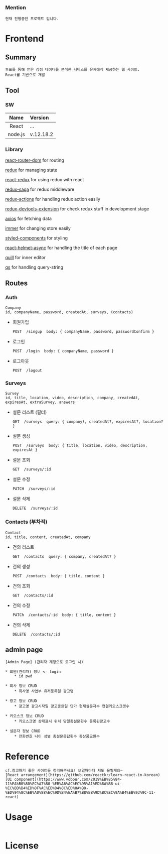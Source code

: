 ### Mention

    현재 진행중인 프로젝트 입니다.

# Frontend

## Summary

```
투표를 통해 얻은 감정 데이터를 분석한 서비스를 유저에게 제공하는 웹 사이트.
React를 기반으로 개발
```

## Tool

### SW

|  Name   | Version   |
| :-----: | :-------- |
|  React  | ...       |
| node.js | v.12.18.2 |

### Library

[react-router-dom](https://www.npmjs.com/package/react-router-dom) for routing

[redux](https://redux.js.org/) for managing state

[react-redux](https://react-redux.js.org/) for using redux with react

[redux-saga]() for redux middleware

[redux-actions]() for handling redux action easily

[redux-devtools-extension]() for check redux stuff in development stage

[axios](https://github.com/axios/axios) for fetching data

[immer]() for changing store easily

[styled-components](https://styled-components.com/docs) for styling

[react-helmet-async]() for handling the title of each page

[quill](https://quilljs.com/docs/quickstart/) for inner editor

[qs]() for handling query-string

## Routes

### Auth

```
Company
id, companyName, password, createdAt, surveys, (contacts)
```

- 회원가입

  ```
  POST  /singup  body: { companyName, password, passwordConfirm }
  ```

- 로그인

  ```
  POST  /login  body: { companyName, password }
  ```

- 로그아웃

  ```
  POST  /logout
  ```

### Surveys

```
Survey
id, title, location, video, description, company, createdAt, expiresAt, extraSurvey, answers
```

- 설문 리스트 (필터)

  ```
  GET  /surveys  query: { company?, createdAt?, expiresAt?, location? }
  ```

- 설문 생성

  ```
  POST  /surveys  body: { title, location, video, description, expiresAt }
  ```

- 설문 조회

  ```
  GET  /surveys/:id
  ```

- 설문 수정

  ```
  PATCH  /surveys/:id
  ```

- 설문 삭제

  ```
  DELETE  /surveys/:id
  ```

### Contacts (부차적)

```
Contact
id, title, content, createdAt, company
```

- 건의 리스트

  ```
  GET  /contacts  query: { company, createdAt? }
  ```

- 건의 생성

  ```
  POST  /contacts  body: { title, content }
  ```

- 건의 조회

  ```
  GET  /contacts/:id
  ```

- 건의 수정

  ```
  PATCh  /contacts/:id  body: { title, content }
  ```

- 건의 삭제

  ```
  DELETE  /contacts/:id
  ```

## admin page

```
[Admin Page] (관리자 계정으로 로그인 시)

* 회원(관리자) 정보 <- login
	* id pwd

* 회사 정보 CRUD
	* 회사명 사업부 유저등록일 광고명

* 광고 정보 CRUD
	* 광고명 광고시작일 광고종료일 단가 현재설문자수 연결키오스크갯수

* 키오스크 정보 CRUD
	* 키오스크명 상태표시 위치 당일총설문횟수 등록된광고수

* 설문자 정보 CRUD
	* 전화번호 나이 성별 총설문응답횟수 총상품교환수
```

# Reference

```
cf.참고하기 좋은 사이트들 정리해주세요! 보일때마다 저도 올릴게요~
[React arrangement](https://github.com/reactkr/learn-react-in-korean)
[UI component](https://www.vobour.com/2019%EB%85%84-11%EA%B0%80%EC%A7%80-%EB%A6%AC%EC%95%A1%ED%8A%B8-ui-%EC%BB%B4%ED%8F%AC%EB%84%8C%ED%8A%B8-%ED%94%8C%EB%A0%88%EC%9D%B4%EA%B7%B8%EB%9D%BC%EC%9A%B4%EB%93%9C-11-react)

```

# Usage

```

```

# License

```

```
